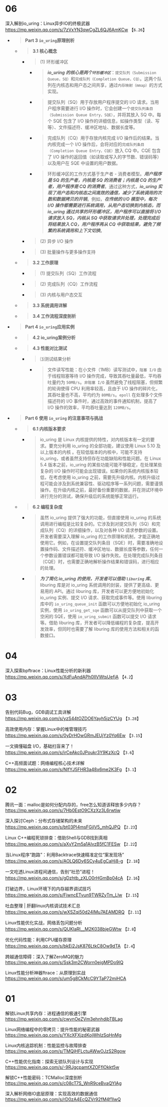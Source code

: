 
# 06

深入解剖io_uring：Linux异步IO的终极武器 https://mp.weixin.qq.com/s/7zVxYN3qwCgZL6QJ6AmKCw  【`6.26`】
- > **Part 3 `io_uring`原理剖析**
  * > **3.1 核心概念**
    + > (1) 环形缓冲区
      - > ***io_uring 的核心是两个`环形缓冲区`***：`提交队列（Submission Queue，SQ）`和`完成队列（Completion Queue，CQ）`。这两个队列在内核态和用户态之间共享，通过`内存映射（mmap）`的方式实现。
      - > 提交队列（SQ）用于存放用户程序提交的 I/O 请求。当用户程序需要进行 I/O 操作时，它会创建一个`提交队列条目（Submission Queue Entry，SQE）`，并将其放入 SQ 中。每个 SQE 包含了 I/O 操作的详细信息，如操作类型（读、写等）、文件描述符、缓冲区地址、数据长度等。
      - > 完成队列（CQ）用于存放内核完成 I/O 操作后的结果。当内核完成一个 I/O 操作后，会将对应的`完成队列条目（Completion Queue Entry，CQE）`放入 CQ 中。CQE 包含了 I/O 操作的返回值（如读取或写入的字节数、错误码等）以及用户在 SQE 中设置的用户数据。
      - > 环形缓冲区的工作方式基于生产者 - 消费者模型。***用户程序是 SQ 的生产者，内核是 SQ 的消费者；内核是 CQ 的生产者，用户程序是 CQ 的消费者***。通过这种方式，***io_uring 实现了用户态和内核态之间高效的通信，减少了系统调用的次数和数据拷贝的开销***。例如，***在传统的 I/O 模型中，每次 I/O 操作都需要进行系统调用，从用户态切换到内核态，而 io_uring 通过共享的环形缓冲区，用户程序可以直接将 I/O 请求放入 SQ，内核从 SQ 中获取请求并处理，处理完成后将结果放入 CQ，用户程序再从 CQ 中获取结果，避免了频繁的系统调用和上下文切换***。
    + > (2) 异步 I/O 操作
    + > (3) 批量操作与更多操作支持
  * > **3.2 工作原理**
    + > (1) 提交队列（SQ）工作流程
    + > (2) 完成队列（CQ）工作流程
    + > (3) 内核与用户态交互
  * > **3.3 系统调用详解**
  * > **3.4 工作流程深度剖析**
- > **Part 4 `io_uring`应用实例**
  * > **4.2 io_uring案例分析**
  * > **4.3 性能对比测试**
    + > ⑶测试结果分析
      - > 文件读写性能：在小文件（1MB）读写测试中，`阻塞 I/O` 由于线程阻塞等待 I/O 操作完成，导致其吞吐量最低，平均吞吐量约为 `50MB/s`。`非阻塞 I/O` 虽然避免了线程阻塞，但频繁的轮询使得 CPU 利用率较高，且由于 I/O 操作的碎片化，其吞吐量也不高，平均约为 `80MB/s`。`epoll` 在处理多个文件描述符的 I/O 事件时，通过高效的事件通知机制，提高了 I/O 操作的效率，平均吞吐量达到 `120MB/s`。
- > **Part 6 使用 `io_uring` 的注意事项与挑战**
  * > **6.1 内核版本要求**
    + > io_uring 是 Linux 内核提供的特性，对内核版本有一定的要求。要充分利用 io_uring 的全部功能，建议使用 Linux 5.10 及以上版本的内核 。在较低版本的内核中，可能不支持 io_uring，或者虽然支持但存在功能缺陷和性能问题。在 Linux 5.4 版本之前，io_uring 的某些功能可能不够稳定，在处理某些复杂的 I/O 操作时可能会出现错误。如果你的系统内核版本较低，在考虑使用 io_uring 之前，需要先升级内核。内核升级过程可能会涉及到系统兼容性、驱动程序等一系列问题，需要谨慎操作。在升级内核之前，最好备份重要的数据，并在测试环境中进行充分的测试，确保升级后的系统能够正常运行。
  * > **6.2 编程复杂度**
    + > 虽然 io_uring 提供了强大的功能，但直接使用 io_uring 的系统调用进行编程是比较复杂的。它涉及到对提交队列（SQ）和完成队列（CQ）的详细操作，以及对各种 I/O 请求参数的设置。开发者需要深入理解 io_uring 的工作原理和机制，才能正确地使用它。例如，在设置提交队列条目（SQE）时，需要准确地设置操作码、文件描述符、缓冲区地址、数据长度等参数，任何一个参数设置错误都可能导致 I/O 操作失败。在处理完成队列条目（CQE）时，也需要正确地解析操作结果和错误码，进行相应的处理。
    * > ***为了简化 io_uring 的使用，开发者可以借助 `liburing` 库***。liburing 库是对 io_uring 系统调用的封装，提供了更高级、更易用的 API。通过 liburing 库，开发者可以更方便地初始化 io_uring 实例、提交 I/O 请求、获取完成事件等。使用 liburing 库中的 `io_uring_queue_init` 函数可以方便地初始化 io_uring 实例，使用 `io_uring_get_sqe` 函数可以从提交队列中获取一个空闲的 SQE，使用 `io_uring_submit` 函数可以提交 I/O 请求等。借助 liburing 库，开发者可以降低编程的复杂度，提高开发效率，但同时也需要了解 liburing 库的使用方法和相关的函数接口。

# 04

深入探索bpftrace：Linux性能分析的新利器 https://mp.weixin.qq.com/s/XdFuAndAPh0IIVWtsUefjA  【`4.2`】

# 03

告别代码Bug，GDB调试工具详解 https://mp.weixin.qq.com/s/yzS44tOZDO6Yayh5jzCYUg  【`3.28`】

高效使用内存：掌握Linux中的堆管理技巧 https://mp.weixin.qq.com/s/0yDrHOwGRmJEUjYz0Yq6Ew  【`3.15`】

一文搞懂磁盘 I/O，基础扫盲来了！ https://mp.weixin.qq.com/s/irCeAkc0JPoukr3Y9KzXcQ  【`3.6`】

C++高频面试题：网络编程核心技术详解 https://mp.weixin.qq.com/s/NlfYJ5FHR3a48x6me2K3Fg  【`3.1`】

# 02

腾讯一面：malloc是如何分配内存的，free怎么知道该释放多少内存？ https://mp.weixin.qq.com/s/7Hb0EstO9CXzXz3L6rwtiw

深入探讨Ceph：分布式存储架构的未来 https://mp.weixin.qq.com/s/bt03PI4msFGjIV5_mhQJPQ  【`2.23`】

Linux C++编程死锁排查：借助Shell与GDB找到真相 https://mp.weixin.qq.com/s/aXvY2m5a1AIvzB5fC1FESw  【`2.22`】

当Linux程序“跑路”：利用Backtrace快速精准定位“案发现场” https://mp.weixin.qq.com/s/AOLQ6Dy6SCy4uEgCaHj8-g  【`2.18`】

一文吃透Linux进程间通信，告别“社恐”进程！ https://mp.weixin.qq.com/s/gDzhtb_zXLO0rHGmBp04cA  【`2.16`】

打破边界，Linux环境下的内存越界调试技巧 https://mp.weixin.qq.com/s/FiwncETvun9TWRZyTm_Llw  【`2.15`】

吐血整理 | 肝翻linux内核调试技术汇总 https://mp.weixin.qq.com/s/wXSZqi50d24lMu7AEAMDRQ  【`2.11`】

Linux性能优化实战，网络丢包问题分析 https://mp.weixin.qq.com/s/QUKlaRI__M2K038bjeGWtw  【`2.8`】

优化代码性能：利用CPU缓存原理 https://mp.weixin.qq.com/s/bkEi2JsK876LtkC8Ow9dTA  【`2.4`】

跨越通信障碍：深入了解ZeroMQ的魅力 https://mp.weixin.qq.com/s/Ssk3m2CWorn0ejgMPDo9lQ

Linux性能分析神器ftrace：从原理到实战 https://mp.weixin.qq.com/s/um5g8CkMcC9YTaP72miHCA

# 01

解锁Linux共享内存：进程通信的极速引擎 https://mp.weixin.qq.com/s/cwvnOeZVm3ehnhdjbTBLag

Linux网络编程中的零拷贝：提升性能的秘密武器 https://mp.weixin.qq.com/s/YXcXFXjzdKojWhIzSqHnMg

Linux内核追踪机制：性能监控与故障排查 https://mp.weixin.qq.com/s/TMQjHFLctuAWwOJzS2Rgow

C++性能优化指南：探索无锁队列设计与实现 https://mp.weixin.qq.com/s/-9RJgcpamtXZOFflOkkt5w

解锁C++性能密码：TCMalloc深度剖析 https://mp.weixin.qq.com/s/c08cT7S_WnR9ceBvaQYlAg

深入解析网络IO底层原理：实现高效的数据通信 https://mp.weixin.qq.com/s/rD0zA4EcQZVr92fM4f1IwQ
